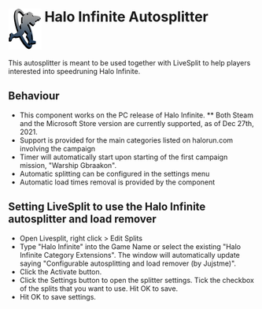 <h1> <img src="https://raw.githubusercontent.com/Jujstme/LiveSplit.HaloInfinite/master/Resources/HaloRunsLogo.png" alt="HaloRuns" align="top"/> Halo Infinite Autosplitter</h1>

This autosplitter is meant to be used together with LiveSplit to help players interested into speedruning Halo Infinite.

## Behaviour
* This component works on the PC release of Halo Infinite.
** Both Steam and the Microsoft Store version are currently supported, as of Dec 27th, 2021.
* Support is provided for the main categories listed on halorun.com involving the campaign
* Timer will automatically start upon starting of the first campaign mission, "Warship Gbraakon".
* Automatic splitting can be configured in the settings menu
* Automatic load times removal is provided by the component

## Setting LiveSplit to use the Halo Infinite autosplitter and load remover
* Open Livesplit, right click > Edit Splits
* Type "Halo Infinite" into the Game Name or select the existing "Halo Infinite Category Extensions". The window will automatically update saying "Configurable autosplitting and load remover (by Jujstme)".
* Click the Activate button. 
* Click the Settings button to open the splitter settings. Tick the checkbox of the splits that you want to use. Hit OK to save.
* Hit OK to save settings.
